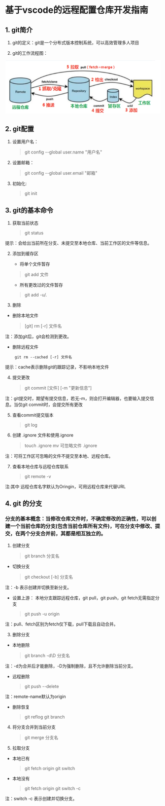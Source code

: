 # 基于vscode的远程配置仓库开发指南

## 1. git简介
 1. git的定义：git是一个分布式版本控制系统，可以高效管理多人项目

 2. git的工作流程图：

![流程图](./images/git工作流程.png)

## 2. git配置
1. 设置用户名：  
    > git config --global user.name "用户名"
    
2. 设置邮箱： 
    > git config --global user.email "邮箱"
    
3. 初始化:
    > git init

## 3. git的基本命令
1. 获取当前状态
    > git status

提示：会给出当前所在分支、未提交至本地仓库、当前工作区的文件等信息。

2. 添加到缓存区
    - 将单个文件暂存
    > git add 文件
    - 所有更改过的文件暂存
    > git add -u/.

3. 删除
- 删除本地文件
    > [git] rm [-r] 文件名

注：添加git后，git会检测到更改。
  
- 删除远程文件
  ```
   git rm --cached [-r] 文件名
  ```
提示：cache表示删除git的跟踪记录，不影响本地文件

4. 提交更改
    > git commit [文件] [-m "更新信息"]

注：git提交时，期望有提交信息，若无-m，则会打开编辑器，也要输入提交信息。当仅git commit时，会提交所有更改


5. 查看commit提交版本
    > git log

6. 创建 .ignore 文件和使用.ignore
    > touch .ignore 
    > mv 可忽略文件 .ignore

注：可将工作区可忽略的文件不提交至本地、远程仓库。

7. 查看本地仓库与远程仓库联系
    > git remote -v

注:其中 远程仓库名字默认为Oringin，可用远程仓库来代替URL

## 4. git 的分支

### 分支的基本概念：当修改仓库文件时，不确定修改的正确性，可以创建一个当前仓库的分支(包含当前仓库所有文件)，可在分支中修改、提交，在两个分支合并前，其都是相互独立的。

1. 创建分支
    > git branch 分支名

- 切换分支
    > git checkout [-b] 分支名

注：-b 表示创建并切换至新分支。

- 设置上游： 本地分支跟踪远程仓库，git pull，git push，git fetch无需指定分支
    > git push -u origin <new-branch>

注：pull、fetch区别为fetch仅下载，pull下载且自动合并。

3. 删除分支
-   本地删除
    > git branch -d\D 分支名

注：-d为合并后才能删除，-D为强制删除，且不允许删除当前分支。

-   远程删除
    > git push <remote-name> --delete <branch-name>

注：remote-name默认为origin

-   删除恢复
    > git reflog
    > git branch <branch-name> <commit-hash>

4. 将分支合并到当前分支
    > git merge 分支名

5. 拉取分支
- 本地已有
  > git fetch origin
  > git switch <branch-name>
- 本地没有
  > git fetch origin
  > git switch -c <branch-name> <remote-branch>

注：switch -c 表示创建并切换分支。

